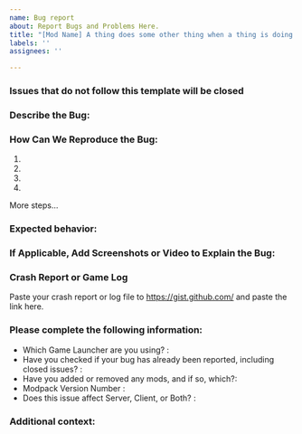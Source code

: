 ```yaml
---
name: Bug report
about: Report Bugs and Problems Here. 
title: "[Mod Name] A thing does some other thing when a thing is doing something."
labels: ''
assignees: ''

---
```

### Issues that do not follow this template will be closed
### Describe the Bug:


### How Can We Reproduce the Bug:
1.
2.
3.
4.
More steps...

### Expected behavior:


### If Applicable, Add Screenshots or Video to Explain the Bug:


### Crash Report or Game Log
Paste your crash report or log file to https://gist.github.com/ and paste the link here.


### Please complete the following information:
 - Which Game Launcher are you using? :
 - Have you checked if your bug has already been reported, including closed issues? :
 - Have you added or removed any mods, and if so, which?:
 - Modpack Version Number :
 - Does this issue affect Server, Client, or Both? :
 
 
### Additional context:
